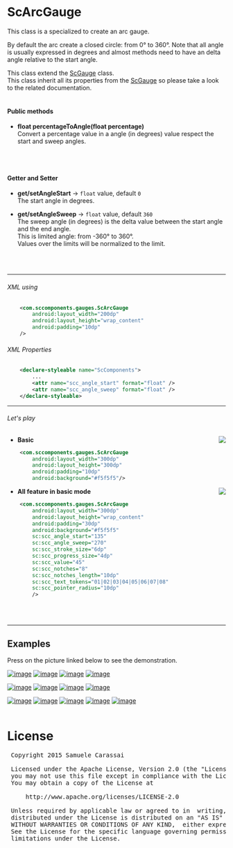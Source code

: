 # ScArcGauge
This class is a specialized to create an arc gauge.

By default the arc create a closed circle: from 0° to 360°.
Note that all angle is usually expressed in degrees and almost methods need to have an delta angle relative to the start angle.

This class extend the [ScGauge](../sc-gauge/ScGauge.md) class.<br />
This class inherit all its properties from the [ScGauge](../sc-feature/ScGauge.md) so please take a look to the related documentation.
<br />
<br />

#### Public methods

- **float percentageToAngle(float percentage)**<br />
Convert a percentage value in a angle (in degrees) value respect the start and sweep angles.
<br />
<br />

#### Getter and Setter

- **get/setAngleStart**  -> `float` value, default `0`<br />
The start angle in degrees.

- **get/setAngleSweep**  -> `float` value, default `360`<br />
The sweep angle (in degrees) is the delta value between the start angle and the end angle.<br />
This is limited angle: from -360° to 360°.<br />
Values over the limits will be normalized to the limit.
<br />
<br />

---
###### XML using

```xml
    <com.sccomponents.gauges.ScArcGauge
        android:layout_width="200dp"
        android:layout_height="wrap_content"
        android:padding="10dp"
    />
```


###### XML Properties
```xml
    <declare-styleable name="ScComponents">
        ...
        <attr name="scc_angle_start" format="float" />
        <attr name="scc_angle_sweep" format="float" />
    </declare-styleable>
```


---
###### Let's play

<img src="https://github.com/Paroca72/sc-gauges/blob/master/raw/sc-arcgauge/1.jpg" align="right" />

- **Basic**
```xml
    <com.sccomponents.gauges.ScArcGauge
        android:layout_width="300dp"
        android:layout_height="300dp"
        android:padding="10dp"
        android:background="#f5f5f5"/>
```

<img src="https://github.com/Paroca72/sc-gauges/blob/master/raw/sc-arcgauge/2.jpg" align="right" />

- **All feature in basic mode**
```xml
    <com.sccomponents.gauges.ScArcGauge
        android:layout_width="300dp"
        android:layout_height="wrap_content"
        android:padding="30dp"
        android:background="#f5f5f5"
        sc:scc_angle_start="135"
        sc:scc_angle_sweep="270"
        sc:scc_stroke_size="6dp"
        sc:scc_progress_size="4dp"
        sc:scc_value="45"
        sc:scc_notches="8"
        sc:scc_notches_length="10dp"
        sc:scc_text_tokens="01|02|03|04|05|06|07|08"
        sc:scc_pointer_radius="10dp"
        />
```
<br />
<br />

---
## Examples

Press on the picture linked below to see the demonstration.

[![image](https://github.com/Paroca72/sc-gauges/blob/master/raw/sc-arcgauge/f-01.jpg)](flat.md)
[![image](https://github.com/Paroca72/sc-gauges/blob/master/raw/sc-arcgauge/f-02.jpg)](flat.md)
[![image](https://github.com/Paroca72/sc-gauges/blob/master/raw/sc-arcgauge/f-03.jpg)](flat.md)
[![image](https://github.com/Paroca72/sc-gauges/blob/master/raw/sc-arcgauge/f-04.jpg)](flat.md)

[![image](https://github.com/Paroca72/sc-gauges/blob/master/raw/sc-arcgauge/i-01.jpg)](indicator.md)
[![image](https://github.com/Paroca72/sc-gauges/blob/master/raw/sc-arcgauge/i-02.jpg)](indicator.md)
[![image](https://github.com/Paroca72/sc-gauges/blob/master/raw/sc-arcgauge/i-03.jpg)](indicator.md)
[![image](https://github.com/Paroca72/sc-gauges/blob/master/raw/sc-arcgauge/i-04.jpg)](indicator.md)

[![image](https://github.com/Paroca72/sc-gauges/blob/master/raw/sc-arcgauge/n-01.jpg)](notches.md)
[![image](https://github.com/Paroca72/sc-gauges/blob/master/raw/sc-arcgauge/n-02single.jpg)](notches.md)
[![image](https://github.com/Paroca72/sc-gauges/blob/master/raw/sc-arcgauge/n-03.jpg)](notches.md)
[![image](https://github.com/Paroca72/sc-gauges/blob/master/raw/sc-arcgauge/n-04.jpg)](notches.md)
[![image](https://github.com/Paroca72/sc-gauges/blob/master/raw/sc-arcgauge/n-05.jpg)](notches.md)
<br />
<br />

# License
<pre>
 Copyright 2015 Samuele Carassai

 Licensed under the Apache License, Version 2.0 (the "License");
 you may not use this file except in compliance with the License.
 You may obtain a copy of the License at

     http://www.apache.org/licenses/LICENSE-2.0

 Unless required by applicable law or agreed to in  writing, software
 distributed under the License is distributed on an "AS IS" BASIS,
 WITHOUT WARRANTIES OR CONDITIONS OF ANY KIND,  either express or implied.
 See the License for the specific language governing permissions and
 limitations under the License.
</pre>